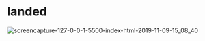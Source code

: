 # landed

![screencapture-127-0-0-1-5500-index-html-2019-11-09-15_08_40](https://user-images.githubusercontent.com/42955212/68528444-d44fb480-0303-11ea-9680-c39fdce3f3b3.png)

